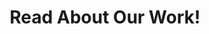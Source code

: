 ---
title: 'Read About Our Work!'

view: citation

banner:
  caption: ''
  image: 'publications.svg'
---